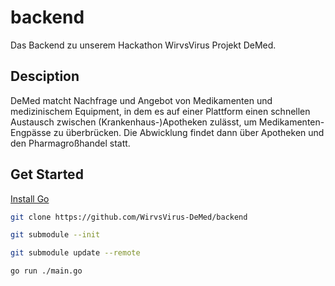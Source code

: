 # backend
Das Backend zu unserem Hackathon WirvsVirus Projekt DeMed.

## Desciption
DeMed matcht Nachfrage und Angebot von Medikamenten und medizinischem Equipment, in dem es auf einer Plattform einen schnellen Austausch zwischen (Krankenhaus-)Apotheken zulässt, um Medikamenten-Engpässe zu überbrücken. Die Abwicklung findet dann über Apotheken und den Pharmagroßhandel statt. 

## Get Started
[Install Go](https://golang.org/doc/install)
 ```bash 
git clone https://github.com/WirvsVirus-DeMed/backend 
```
``` bash 
git submodule --init 
```
``` bash 
git submodule update --remote 
```
``` bash
go run ./main.go
```